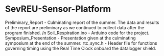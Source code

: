 # SevREU-Sensor-Platform

Preliminary_Report - Culminating report of the summer. The data and results of the report are preliminary as we continued to collect data after the program finished. /n
Soil_Respiration.ino - Arduino code for the project. 
Symposium_Presentation - Presentation given at the culminating symposium at the end of the summer.
rtc_sync.h - Header file for functions governing timing using the Real Time Clock onboard the datalogger shield. 
